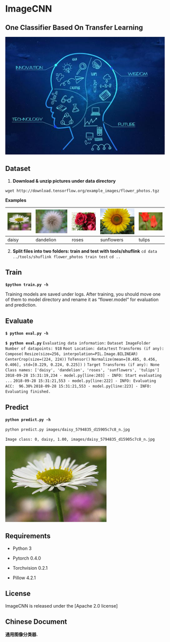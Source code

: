 ImageCNN
====



One Classifier Based On Transfer Learning
----

![](images/transform.jpg)

Dataset
----
1. **Download & unzip pictures under data directory**


```
wget http://download.tensorflow.org/example_images/flower_photos.tgz
```
**Examples**

| ![](images/daisy_5794835_d15905c7c8_n.jpg) | ![](images/dandelion_144040769_c5b805f868.jpg) | ![](images/roses_568715474_bdb64ccc32.jpg ) | ![](images/sunflowers_40410814_fba3837226_n.jpg) | ![](images/tulips_4838669164_ffb6f67139.jpg) |
| ------------------------------------------ | ---------------------------------------------- | ------------------------------------------- | ------------------------------------------------ | -------------------------------------------- |
| daisy                                          | dandelion                                              |roses                                           |sunflowers                                                |tulips                                           |

2. **Split files into two folders: train and test with tools/shuflink**
`cd data`
`../tools/shuflink flower_photos train test`
`cd ..`



Train
----

**`$python train.py -h`**

Training models are saved under logs.  After training, you should move one of them to model directory and rename it as “flower.model“ for evaluation and prediction.



Evaluate
----

**`$ python eval.py -h`**

**`$ python eval.py`** 
`Evaluating data information:`
`Dataset ImageFolder`
    `Number of datapoints: 918`
    `Root Location: data/test`
    `Transforms (if any): Compose(`
                             `Resize(size=256, interpolation=PIL.Image.BILINEAR)`
                             `CenterCrop(size=(224, 224))`
                             `ToTensor()`
                             `Normalize(mean=[0.485, 0.456, 0.406], std=[0.229, 0.224, 0.225])`
                         `)`
    `Target Transforms (if any): None`
`Class names: ['daisy', 'dandelion', 'roses', 'sunflowers', 'tulips']`
`2018-09-28 15:31:19,234 - model.py[line:203] - INFO: Start evaluating ...`
`2018-09-28 15:31:21,553 - model.py[line:222] - INFO: Evaluating ACC:  96.30%`
`2018-09-28 15:31:21,553 - model.py[line:223] - INFO: Evaluating finished.`

Predict
----

**`python predict.py -h`**

`python predict.py images/daisy_5794835_d15905c7c8_n.jpg` 

`Image class: 0, daisy, 1.00, images/daisy_5794835_d15905c7c8_n.jpg`

![](images/daisy_5794835_d15905c7c8_n.jpg)

Requirements
----

- Python 3

- Pytorch 0.4.0

- Torchvision 0.2.1

- Pillow 4.2.1



License
----

ImageCNN is released under the [Apache 2.0 license]



Chinese Document
----
**通用图像分类器.**

